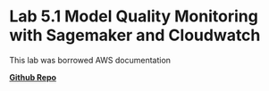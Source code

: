 # Lab 5.1 Model Quality Monitoring with Sagemaker and Cloudwatch

This lab was borrowed AWS documentation

[**Github Repo**](https://github.com/aws/amazon-sagemaker-examples/tree/main/sagemaker_model_monitor/model_quality)
